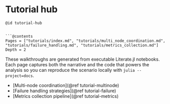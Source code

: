 # Tutorial hub
```@id tutorial-hub```
```

```@contents
Pages = ["tutorials/index.md", "tutorials/multi_node_coordination.md", "tutorials/failure_handling.md", "tutorials/metrics_collection.md"]
Depth = 2
```

These walkthroughs are generated from executable Literate.jl notebooks. Each page
captures both the narrative and the code that powers the analysis so you can
reproduce the scenario locally with `julia --project=docs`.

- [Multi-node coordination](@ref tutorial-multinode)
- [Failure handling strategies](@ref tutorial-failure)
- [Metrics collection pipeline](@ref tutorial-metrics)
